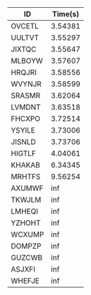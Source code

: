 |ID|Time(s)|
|-|-|
|OVCETL|3.54381|
|UULTVT|3.55297|
|JIXTQC|3.55647|
|MLBOYW|3.57607|
|HRQJRI|3.58556|
|WVYNJR|3.58599|
|SRASMR|3.62064|
|LVMDNT|3.63518|
|FHCXPO|3.72514|
|YSYILE|3.73006|
|JISNLD|3.73706|
|HIGTLF|4.04061|
|KHAKAB|6.34345|
|MRHTFS|9.56254|
|AXUMWF|inf|
|TKWJLM|inf|
|LMHEQI|inf|
|YZHOHT|inf|
|WCXUMP|inf|
|DOMPZP|inf|
|GUZCWB|inf|
|ASJXFI|inf|
|WHEFJE|inf|
